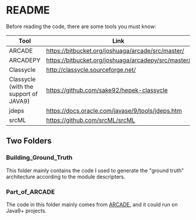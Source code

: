 # README

Before reading the code, there are some tools you must know:

| **Tool**                              | **Link**                                            |
| ------------------------------------- | --------------------------------------------------- |
| ARCADE                                | https://bitbucket.org/joshuaga/arcade/src/master/   |
| ARCADEPY                              | https://bitbucket.org/joshuaga/arcadepy/src/master/ |
| Classycle                             | http://classycle.sourceforge.net/                   |
| Classycle (with the support of JAVA9) | https://github.com/sake92/hepek-classycle           |
| jdeps                                 | https://docs.oracle.com/javase/9/tools/jdeps.htm    |
| srcML                                 | https://github.com/srcML/srcML                      |



## Two Folders

### Building_Ground_Truth

This folder mainly contains the code I used to generate the "ground truth" architecture according to the module descripters.



### Part_of_ARCADE

The code in this folder mainly comes from [ARCADE](https://bitbucket.org/joshuaga/arcade/src/master/), and it could run on Java9+ projects.